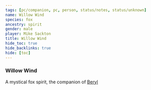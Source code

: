 ```yaml
---
tags: [pc/companion, pc, person, status/notes, status/unknown]
name: Willow Wind
species: fox
ancestry: spirit
gender: male
player: Mike Sackton
title: Willow Wind
hide_toc: true
hide_backlinks: true
hide: [toc]
---
```

### Willow Wind

A mystical fox spirit, the companion of [Beryl](<../beryl.md>)